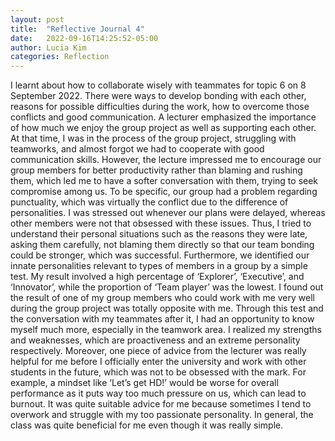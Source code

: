 ```yaml
---
layout: post
title:  "Reflective Journal 4"
date:   2022-09-16T14:25:52-05:00
author: Lucia Kim
categories: Reflection
---
```


 I learnt about how to collaborate wisely with teammates for topic 6 on 8 September 2022. There were ways to develop bonding with each other, reasons for possible difficulties during the work, how to overcome those conflicts and good communication. A lecturer emphasized the importance of how much we enjoy the group project as well as supporting each other. At that time, I was in the process of the group project, struggling with teamworks, and almost forgot we had to cooperate with good communication skills. However, the lecture impressed me to encourage our group members for better productivity rather than blaming and rushing them, which led me to have a softer conversation with them, trying to seek compromise among us. To be specific, our group had a problem regarding punctuality, which was virtually the conflict due to the difference of personalities. I was stressed out whenever our plans were delayed, whereas other members were not that obsessed with these issues. Thus, I tried to understand their personal situations such as the reasons they were late, asking them carefully, not blaming them directly so that our team bonding could be stronger, which was successful. Furthermore, we identified our innate personalities relevant to types of members in a group by a simple test. My result involved a high percentage of ‘Explorer’, ‘Executive’, and ‘Innovator’, while the proportion of ‘Team player’ was the lowest. I found out the result of one of my group members who could work with me very well during the group project was totally opposite with me. Through this test and the conversation with my teammates after it, I had an opportunity to know myself much more, especially in the teamwork area. I realized my strengths and weaknesses, which are proactiveness and an extreme personality respectively. Moreover, one piece of advice from the lecturer was really helpful for me before I officially enter the university and work with other students in the future, which was not to be obsessed with the mark. For example, a mindset like ‘Let’s get HD!’ would be worse for overall performance as it puts way too much pressure on us, which can lead to burnout. It was quite suitable advice for me because sometimes I tend to overwork and struggle with my too passionate personality. In general, the class was quite beneficial for me even though it was really simple.

